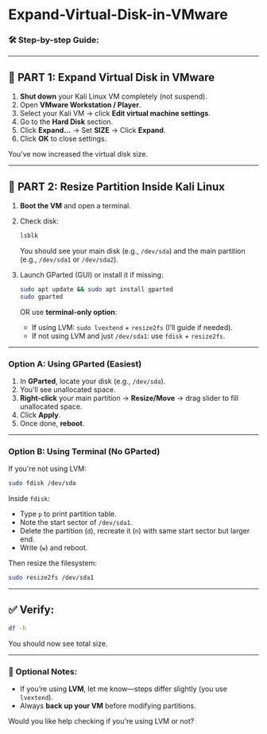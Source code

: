# Expand-Virtual-Disk-in-VMware

### 🛠️ Step-by-step Guide:

---

## 🧩 PART 1: Expand Virtual Disk in VMware

1. **Shut down** your Kali Linux VM completely (not suspend).
2. Open **VMware Workstation / Player**.
3. Select your Kali VM → click **Edit virtual machine settings**.
4. Go to the **Hard Disk** section.
5. Click **Expand…** → Set **SIZE** → Click **Expand**.
6. Click **OK** to close settings.

You’ve now increased the virtual disk size.

---

## 🧰 PART 2: Resize Partition Inside Kali Linux

1. **Boot the VM** and open a terminal.

2. Check disk:

   ```bash
   lsblk
   ```

   You should see your main disk (e.g., `/dev/sda`) and the main partition (e.g., `/dev/sda1` or `/dev/sda2`).

3. Launch GParted (GUI) or install it if missing:

   ```bash
   sudo apt update && sudo apt install gparted
   sudo gparted
   ```

   OR use **terminal-only option**:

   * If using LVM: `sudo lvextend` + `resize2fs` (I’ll guide if needed).
   * If not using LVM and just `/dev/sda1`: use `fdisk` + `resize2fs`.

---

### Option A: Using GParted (Easiest)

1. In **GParted**, locate your disk (e.g., `/dev/sda`).
2. You’ll see unallocated space.
3. **Right-click** your main partition → **Resize/Move** → drag slider to fill unallocated space.
4. Click **Apply**.
5. Once done, **reboot**.

---

### Option B: Using Terminal (No GParted)

If you're not using LVM:

```bash
sudo fdisk /dev/sda
```

Inside `fdisk`:

* Type `p` to print partition table.
* Note the start sector of `/dev/sda1`.
* Delete the partition (`d`), recreate it (`n`) with same start sector but larger end.
* Write (`w`) and reboot.

Then resize the filesystem:

```bash
sudo resize2fs /dev/sda1
```

---

## ✅ Verify:

```bash
df -h
```

You should now see total size.

---

### 📝 Optional Notes:

* If you’re using **LVM**, let me know—steps differ slightly (you use `lvextend`).
* Always **back up your VM** before modifying partitions.

Would you like help checking if you're using LVM or not?

